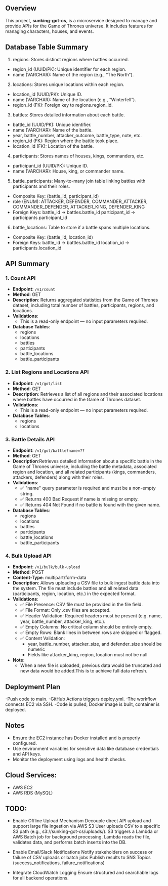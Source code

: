 ## Overview

This project, **sunking-got-cs**, is a microservice designed to manage and provide APIs for the Game of Thrones universe. It includes features for managing characters, houses, and events.

## Database Table Summary
1. regions: Stores distinct regions where battles occurred.
- region_id (UUID/PK): Unique identifier for each region.
- name (VARCHAR): Name of the region (e.g., “The North”).

2. locations: Stores unique locations within each region.
- location_id (UUID/PK): Unique ID.
- name (VARCHAR): Name of the location (e.g., “Winterfell”).
- region_id (FK): Foreign key to regions.region_id.

3. battles: Stores detailed information about each battle.
- battle_id (UUID/PK): Unique identifier.
- name (VARCHAR): Name of the battle.
- year, battle_number, attacker_outcome, battle_type, note, etc.
- region_id (FK): Region where the battle took place.
- location_id (FK): Location of the battle.

4. participants: Stores names of houses, kings, commanders, etc.
- participant_id (UUID/PK): Unique ID.
- name (VARCHAR): House, king, or commander name.

5. battle_participants: Many-to-many join table linking battles with participants and their roles.
- Composite Key: (battle_id, participant_id)
- role (ENUM): ATTACKER, DEFENDER, COMMANDER_ATTACKER, COMMANDER_DEFENDER, ATTACKER_KING, DEFENDER_KING
- Foreign Keys:
    battle_id → battles.battle_id
    participant_id → participants.participant_id

6. battle_locations: Table to store if a battle spans multiple locations.
- Composite Key: (battle_id, location_id)
- Foreign Keys:
    battle_id → battles.battle_id
    location_id → participants.location_id

## API Summary
### 1. **Count API**
- **Endpoint**: `/v1/count`
- **Method**: GET
- **Description**: Returns aggregated statistics from the Game of Thrones dataset, including total number of battles, participants, regions, and locations.
- **Validations**:
    - This is a read-only endpoint — no input parameters required.
- **Database Tables**:
    - regions
    - locations
    - battles
    - participants
    - battle_locations
    - battle_participants


### 2. **List Regions and Locations API**
- **Endpoint**: `/v1/got/list`
- **Method**: GET
- **Description**: Retrieves a list of all regions and their associated locations where battles have occurred in the Game of Thrones dataset.
- **Validations**:
    - This is a read-only endpoint — no input parameters required.
- **Database Tables**:
    - regions
    - locations

### 3. **Battle Details API**
- **Endpoint**: `/v1/got/battle?name=??`
- **Method**: GET
- **Description**:Retrieves detailed information about a specific battle in the Game of Thrones universe, including the battle metadata, associated region and location, and all related participants (kings, commanders, attackers, defenders) along with their roles.
- **Validations**:
    - ✅ "name" query parameter is required and must be a non-empty string.
    - ✅ Returns 400 Bad Request if name is missing or empty.
    - ✅ Returns 404 Not Found if no battle is found with the given name.
- **Database Tables**:
    - regions
    - locations
    - battles
    - participants
    - battle_locations
    - battle_participants

### 4. **Bulk Upload API**
- **Endpoint**: `/v1/bulk/bulk-upload`
- **Method**: POST
- **Content-Type**: multipart/form-data
- **Description**: Allows uploading a CSV file to bulk ingest battle data into the system. The file must include battles and all related data (participants, region, location, etc.) in the expected format.
- **Validations**:
    - ✅ File Presence: CSV file must be provided in the file field.
    - ✅ File Format: Only .csv files are accepted.
    - ✅ Header Validation: Required headers must be present (e.g. name, year, battle_number, attacker_king, etc.).
    - ✅ Empty Columns: No critical column should be entirely empty.
    - ✅ Empty Rows: Blank lines in between rows are skipped or flagged.
    - ✅ Content Validation:
        - year, battle_number, attacker_size, and defender_size should be numeric
        - Fields like attacker_king, region, location must not be null
- **Note**:
    - When a new file is uploaded, previous data would be truncated and new data would be added.This is to achieve full data refresh. 

## Deployment Plan
   -Push code to main.
   -GitHub Actions triggers deploy.yml.
   -The workflow connects EC2 via SSH.
   -Code is pulled, Docker image is built, container is deployed.

## Notes
- Ensure the EC2 instance has Docker installed and is properly configured.
- Use environment variables for sensitive data like database credentials and API keys.
- Monitor the deployment using logs and health checks.


## Cloud Services:
- AWS EC2
- AWS RDS (MySQL)


## TODO:
- Enable Offline Upload Mechanism
    Decouple direct API upload and support large file ingestion via AWS S3
    User uploads CSV to a specific S3 path (e.g., s3://sunking-got-cs/uploads/).
    S3 triggers a Lambda or AWS Batch job for background processing.
    Lambda reads the file, validates data, and performs batch inserts into the DB.

- Enable Email/Slack Notifications
    Notify stakeholders on success or failure of CSV uploads or batch jobs
    Publish results to SNS Topics (success_notifications, failure_notifications)

- Integrate CloudWatch Logging
    Ensure structured and searchable logs for all backend operations.
    
